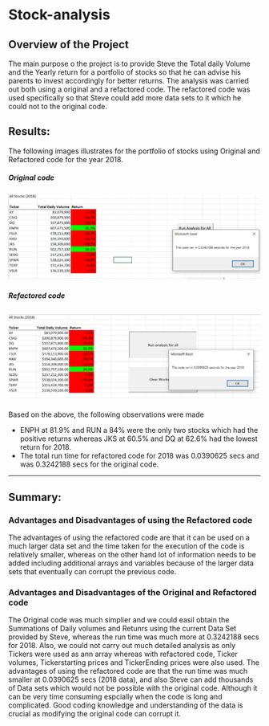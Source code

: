 # **Stock-analysis**
## Overview of the Project
The main purpose o the project is to provide Steve the Total daily Volume and the Yearly return for a portfolio of stocks so that he can advise his parents to invest accordingly for better returns. The analysis was carried out both using a original and a refactored code. The refactored code was used specifically so that Steve could add more data sets to it which he could not to the original code. 
## Results:
The following images illustrates for the portfolio of stocks using Original and Refactored code for the year 2018.  

##### **Original code**
![2018 Green Stock analysis with Run time](https://github.com/Manishthapa2022/Stock-analysis/blob/main/Resource/Green_Stocks_2018.png)
##### **Refactored code**
![2018 VBA Challenge with Run time](https://github.com/Manishthapa2022/Stock-analysis/blob/main/Resource/VBA_Challenge_2018.PNG)
---
Based on the above, the following observations were made
- ENPH at 81.9% and RUN a 84% were the only two stocks which had the positive returns whereas JKS at 60.5% and DQ at 62.6% had the lowest return for 2018.
- The total run time for refactored code for 2018 was 0.0390625 secs and was 0.3242188 secs for the original code.
--- 
## Summary:
### Advantages and Disadvantages of using the Refactored code
The advantages of using the refactored code are that it can be used on a much larger data set and the time taken for the execution of the code is relatively smaller, whereas on the other hand lot of information needs to be added including additional arrays and variables because of the larger data sets that eventually can corrupt the previous code.   
### Advantages and Disadvantages of the Original and Refactored code
The Original code was much simplier and we could easil obtain the Summations of Daily volumes and Retunrs using the current Data Set provided by Steve, whereas the run time was much more at 0.3242188 secs for 2018. Also, we could not carry out much detailed analysis as only Tickers were used as ann array whereas with refactored code, Ticker volumes, Tickerstarting prices and TickerEnding prices were also used. 
The advantages of using the refactored code are that the run time was much smaller at 0.0390625 secs (2018 data), and also Steve can add thousands of Data sets which would not be possible with the original code. Although it can be very time consuming espcially when the code is long and complicated. Good coding knowledge and understanding of the data is crucial as modifying the original code can corrupt it. 
